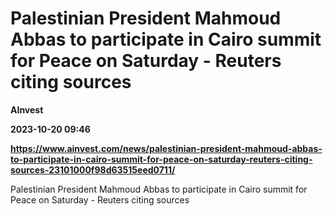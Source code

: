 # Palestinian President Mahmoud Abbas to participate in Cairo summit for Peace on Saturday - Reuters citing sources
**AInvest**

**2023-10-20 09:46**

**https://www.ainvest.com/news/palestinian-president-mahmoud-abbas-to-participate-in-cairo-summit-for-peace-on-saturday-reuters-citing-sources-23101000f98d63515eed0711/**

Palestinian President Mahmoud Abbas to participate in Cairo summit for Peace on Saturday - Reuters citing sources